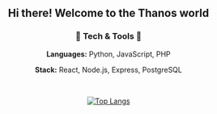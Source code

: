 <div align="center">

## Hi there! Welcome to the Thanos world

### 🔧 Tech & Tools 🔧
**Languages:** Python, JavaScript, PHP

**Stack:** React, Node.js, Express, PostgreSQL

<br>

[![Top Langs](https://github-readme-stats.vercel.app/api/top-langs/?username=vougioukakis&hide=jupyter%20notebook&show_icons=true&theme=tokyonight)](https://github.com/anuraghazra/github-readme-stats)

</div>
